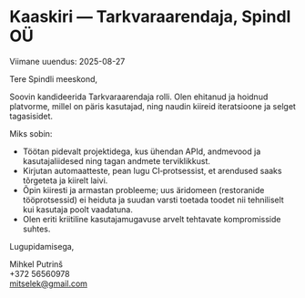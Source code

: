 # Kaaskiri — Tarkvaraarendaja, Spindl OÜ

Viimane uuendus: 2025-08-27

Tere Spindli meeskond,

Soovin kandideerida Tarkvaraarendaja rolli. Olen ehitanud ja hoidnud platvorme, millel on päris kasutajad, ning naudin kiireid iteratsioone ja selget tagasisidet.

Miks sobin:

- Töötan pidevalt projektidega, kus ühendan APId, andmevood ja kasutajaliidesed ning tagan andmete terviklikkust.
- Kirjutan automaatteste, pean lugu CI‑protsessist, et arendused saaks tõrgeteta ja kiirelt laivi.
- Õpin kiiresti ja armastan probleeme; uus äridomeen (restoranide tööprotsessid) ei heiduta ja suudan varsti toetada toodet nii tehniliselt kui kasutaja poolt vaadatuna.
- Olen eriti kriitiline kasutajamugavuse arvelt tehtavate kompromisside suhtes.

Lugupidamisega,

Mihkel Putrinš  
+372 56560978  
[mitselek@gmail.com](mailto:mitselek@gmail.com)
